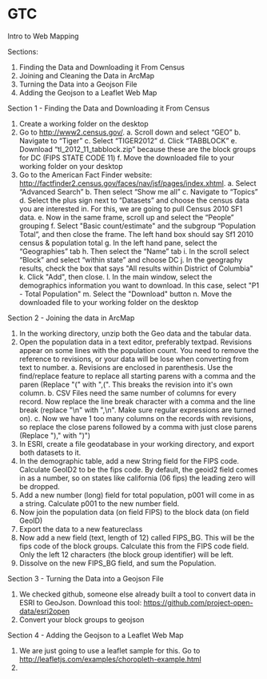 GTC
===

Intro to Web Mapping

Sections:
1.  Finding the Data and Downloading it From Census
2.  Joining and Cleaning the Data in ArcMap
3.  Turning the Data into a Geojson File
4.  Adding the Geojson to a Leaflet Web Map


Section 1 - Finding the Data and Downloading it From Census
1. Create a working folder on the desktop
2. Go to http://www2.census.gov/.
  a. Scroll down and select “GEO”
  b. Navigate to “Tiger”
  c. Select “TIGER2012”
  d. Click “TABBLOCK”
  e. Download “tl_2012_11_tabblock.zip” because these are the block groups for DC (FIPS STATE CODE 11)
  f. Move the downloaded file to your working folder on your desktop
2. Go to the American Fact Finder website:  http://factfinder2.census.gov/faces/nav/jsf/pages/index.xhtml.
  a. Select “Advanced Search”
  b. Then select “Show me all”
  c. Navigate to “Topics”
  d. Select the plus sign next to “Datasets” and choose the census data you are interested in. For this, we are going to pull Census 2010 SF1 data.
  e. Now in the same frame, scroll up and select the “People” grouping
  f. Select "Basic count/estimate" and the subgroup “Population Total”, and then close the frame.  The left hand box should say Sf1 2010 census & population total
  g. In the left hand pane, select the “Geographies” tab
  h. Then select the “Name” tab
  i. In the scroll select “Block” and select “within state” and choose DC
  j. In the geography results, check the box that says "All results within District of Columbia"
  k. Click "Add", then close.
  l. In the main window, select the demographics information you want to download.  In this case, select "P1 - Total Population"
  m. Select the "Download" button
  n. Move the downloaded file to your working folder on the desktop


Section 2 - Joining the data in ArcMap
1.  In the working directory, unzip both the Geo data and the tabular data.
2.  Open the population data in a text editor, preferably textpad.  Revisions appear on some lines with the population count.  You need to remove the reference to revisions, or your data will be lose when converting from text to number.
  a. Revisions are enclosed in parenthesis.  Use the find/replace feature to replace all starting parens with a comma and the paren (Replace "(" with ",(".  This breaks the revision into it's own column.
  b. CSV Files need the same number of columns for every record.  Now replace the line break character with a comma and the line break (replace "\n" with ",\n".  Make sure regular expressions are turned on).
  c. Now we have 1 too many columns on the records with revisions, so replace the close parens followed by a comma with just close parens (Replace ")," with ")")
2.  In ESRI, create a file geodatabase in your working directory, and export both datasets to it.
3.  In the demographic table, add a new String field for the FIPS code.  Calculate GeoID2 to be the fips code.  By default, the geoid2 field comes in as a number, so on states like california (06 fips) the leading zero will be dropped.
4.  Add a new number (long) field for total population, p001 will come in as a string. Calculate p001 to the new number field. 
5.  Now join the population data (on field FIPS) to the block data (on field GeoID)
6.  Export the data to a new featureclass
7.  Now add a new field (text, length of 12) called FIPS_BG.  This will be the fips code of the block groups.  Calculate this from the FIPS code field.  Only the left 12 characters (the block group identifier) will be left.
8.  Dissolve on the new FIPS_BG field, and sum the Population.



Section 3 - Turning the Data into a Geojson File
1.  We checked github, someone else already built a tool to convert data in ESRI to GeoJson.  Download this tool:  https://github.com/project-open-data/esri2open
2.  Convert your block groups to geojson


Section 4 - Adding the Geojson to a Leaflet Web Map
1.  We are just going to use a leaflet sample for this.  Go to http://leafletjs.com/examples/choropleth-example.html
2.  




